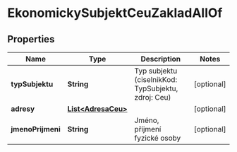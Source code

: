 

# EkonomickySubjektCeuZakladAllOf


## Properties

| Name | Type | Description | Notes |
|------------ | ------------- | ------------- | -------------|
|**typSubjektu** | **String** | Typ subjektu  (ciselnikKod: TypSubjektu, zdroj: Ceu)  |  [optional] |
|**adresy** | [**List&lt;AdresaCeu&gt;**](AdresaCeu.md) |  |  [optional] |
|**jmenoPrijmeni** | **String** | Jméno, příjmení fyzické osoby |  [optional] |



